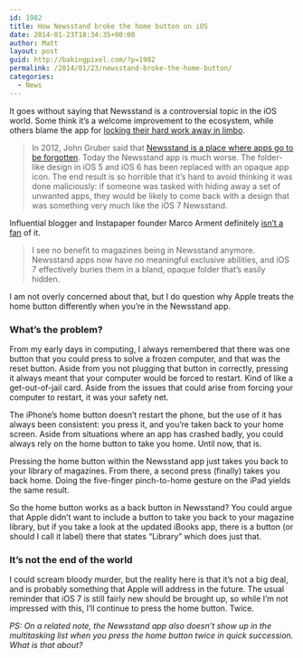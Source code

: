 ```yaml
---
id: 1982
title: How Newsstand broke the home button on iOS
date: 2014-01-23T18:34:35+00:00
author: Matt
layout: post
guid: http://bakingpixel.com/?p=1982
permalink: /2014/01/23/newsstand-broke-the-home-button/
categories:
  - News
---
```

It goes without saying that Newsstand is a controversial topic in the iOS world. Some think it&#8217;s a welcome improvement to the ecosystem, while others blame the app for [locking their hard work away in limbo](http://markokarppinen.com/post/64104789298/in-ios-7-the-final-straw-for-newsstand).

> In 2012, John Gruber said that [Newsstand is a place where apps go to be forgotten](http://daringfireball.net/linked/2012/06/25/flipboard-nyt). Today the Newsstand app is much worse. The folder-like design in iOS 5 and iOS 6 has been replaced with an opaque app icon. The end result is so horrible that it’s hard to avoid thinking it was done maliciously: if someone was tasked with hiding away a set of unwanted apps, they would be likely to come back with a design that was something very much like the iOS 7 Newsstand. 

Influential blogger and Instapaper founder Marco Arment definitely [isn&#8217;t a fan](http://www.marco.org/2013/11/29/ios7-newsstand) of it.

> I see no benefit to magazines being in Newsstand anymore. Newsstand apps now have no meaningful exclusive abilities, and iOS 7 effectively buries them in a bland, opaque folder that’s easily hidden. 

I am not overly concerned about that, but I do question why Apple treats the home button differently when you&#8217;re in the Newsstand app.

### What&#8217;s the problem?

From my early days in computing, I always remembered that there was one button that you could press to solve a frozen computer, and that was the reset button. Aside from you not plugging that button in correctly, pressing it always meant that your computer would be forced to restart. Kind of like a get-out-of-jail card. Aside from the issues that could arise from forcing your computer to restart, it was your safety net.

The iPhone&#8217;s home button doesn&#8217;t restart the phone, but the use of it has always been consistent: you press it, and you&#8217;re taken back to your home screen. Aside from situations where an app has crashed badly, you could always rely on the home button to take you home. Until now, that is.

Pressing the home button within the Newsstand app just takes you back to your library of magazines. From there, a second press (finally) takes you back home. Doing the five-finger pinch-to-home gesture on the iPad yields the same result.

So the home button works as a back button in Newsstand? You could argue that Apple didn&#8217;t want to include a button to take you back to your magazine library, but if you take a look at the updated iBooks app, there is a button (or should I call it label) there that states &#8220;Library&#8221; which does just that.

### It&#8217;s not the end of the world

I could scream bloody murder, but the reality here is that it&#8217;s not a big deal, and is probably something that Apple will address in the future. The usual reminder that iOS 7 is still fairly new should be brought up, so while I&#8217;m not impressed with this, I&#8217;ll continue to press the home button. Twice.

_PS: On a related note, the Newsstand app also doesn&#8217;t show up in the multitasking list when you press the home button twice in quick succession. What is that about?_